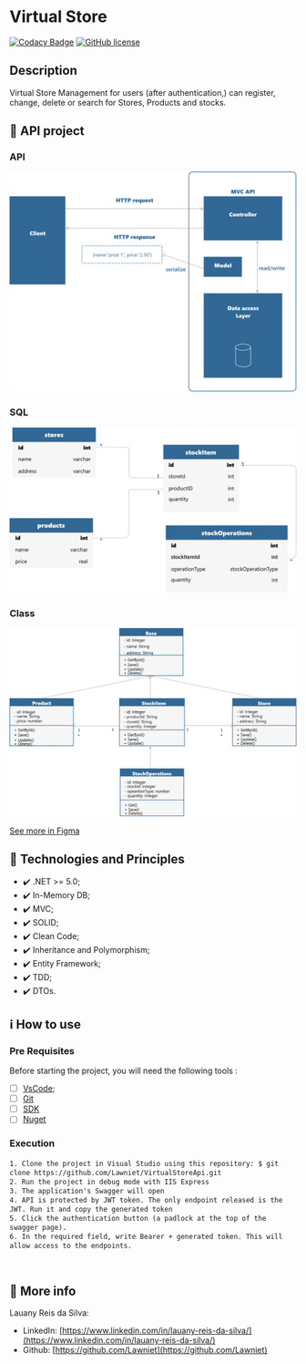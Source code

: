 # Virtual Store
[![Codacy Badge](https://app.codacy.com/project/badge/Grade/e53d894b25d9406a91b8812793d13d79)](https://www.codacy.com/gh/Lawniet/virtualstoreapi/dashboard?utm_source=github.com&amp;utm_medium=referral&amp;utm_content=Lawniet/virtualstoreapi&amp;utm_campaign=Badge_Grade)
[![GitHub license](https://img.shields.io/github/license/Lawniet/virtualstoreapi)](https://github.com/Lawniet/virtualstoreapi/blob/master/LICENSE)

## Description
Virtual Store Management for users (after authentication,) can register, change, delete or search for Stores, Products and stocks.

## :rocket: API project

### API
![api_schema](images/apiSchema.png)

### SQL
![sql_schema](images/sqlSchema.png)

### Class
![class_schema](images/classSchema.png)

[See more in Figma](https://www.figma.com/file/K7eJzfgKeFc0UM85l2DO9C/System's-Design%3A-Virtual-store?node-id=2%3A2)

## :rocket: Technologies and Principles

- ✔️  .NET >= 5.0;
- ✔️  In-Memory DB;
- ✔️  MVC;
- ✔️  SOLID;
- ✔️  Clean Code;
- ✔️  Inheritance and Polymorphism;
- ✔️  Entity Framework;
- ✔️ TDD;
- ✔️  DTOs.

## :information_source: How to use

### Pre Requisites

Before starting the project, you will need the following tools : 

- [ ] [VsCode](https://code.visualstudio.com/download);
- [ ] [Git](https://git-scm.com/)
- [ ] [SDK](https://dotnet.microsoft.com/en-us/download/dotnet/5.0)
- [ ] [Nuget](https://www.nuget.org/downloads)

### Execution
```
1. Clone the project in Visual Studio using this repository: $ git clone https://github.com/Lawniet/VirtualStoreApi.git
2. Run the project in debug mode with IIS Express
3. The application's Swagger will open
4. API is protected by JWT token. The only endpoint released is the JWT. Run it and copy the generated token
5. Click the authentication button (a padlock at the top of the swagger page).
6. In the required field, write Bearer + generated token. This will allow access to the endpoints.
```
<br>

## :seedling: More info
Lauany Reis da Silva:
- LinkedIn: [https://www.linkedin.com/in/lauany-reis-da-silva/](https://www.linkedin.com/in/lauany-reis-da-silva/)
- Github: [https://github.com/Lawniet](https://github.com/Lawniet)
